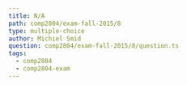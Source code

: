 ```yaml
---
title: N/A
path: comp2804/exam-fall-2015/8
type: multiple-choice
author: Michiel Smid
question: comp2804/exam-fall-2015/8/question.ts
tags:
  - comp2804
  - comp2804-exam
---
```

